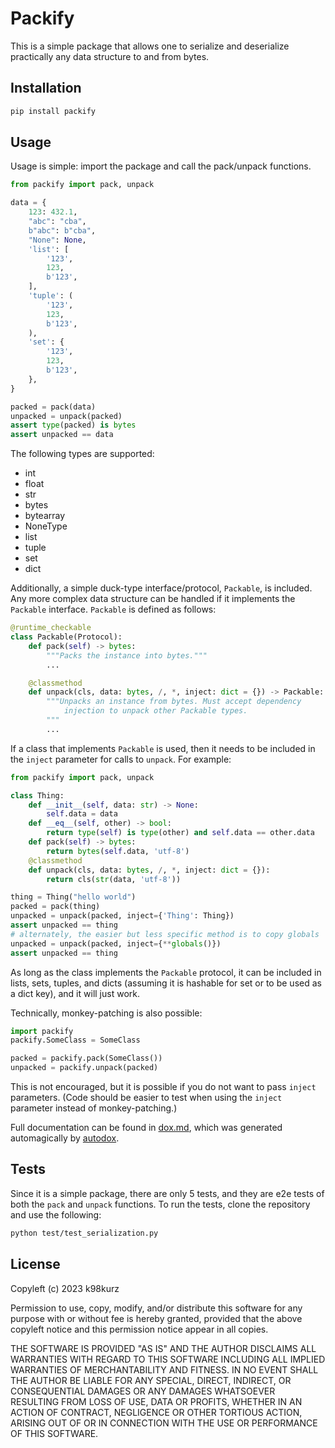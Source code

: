 # Packify

This is a simple package that allows one to serialize and deserialize
practically any data structure to and from bytes.

## Installation

```bash
pip install packify
```

## Usage

Usage is simple: import the package and call the pack/unpack functions.

```python
from packify import pack, unpack

data = {
    123: 432.1,
    "abc": "cba",
    b"abc": b"cba",
    "None": None,
    'list': [
        '123',
        123,
        b'123',
    ],
    'tuple': (
        '123',
        123,
        b'123',
    ),
    'set': {
        '123',
        123,
        b'123',
    },
}

packed = pack(data)
unpacked = unpack(packed)
assert type(packed) is bytes
assert unpacked == data
```

The following types are supported:

- int
- float
- str
- bytes
- bytearray
- NoneType
- list
- tuple
- set
- dict

Additionally, a simple duck-type interface/protocol, `Packable`, is included.
Any more complex data structure can be handled if it implements the `Packable`
interface. `Packable` is defined as follows:

```python
@runtime_checkable
class Packable(Protocol):
    def pack(self) -> bytes:
        """Packs the instance into bytes."""
        ...

    @classmethod
    def unpack(cls, data: bytes, /, *, inject: dict = {}) -> Packable:
        """Unpacks an instance from bytes. Must accept dependency
            injection to unpack other Packable types.
        """
        ...
```

If a class that implements `Packable` is used, then it needs to be included in
the `inject` parameter for calls to `unpack`. For example:

```python
from packify import pack, unpack

class Thing:
    def __init__(self, data: str) -> None:
        self.data = data
    def __eq__(self, other) -> bool:
        return type(self) is type(other) and self.data == other.data
    def pack(self) -> bytes:
        return bytes(self.data, 'utf-8')
    @classmethod
    def unpack(cls, data: bytes, /, *, inject: dict = {}):
        return cls(str(data, 'utf-8'))

thing = Thing("hello world")
packed = pack(thing)
unpacked = unpack(packed, inject={'Thing': Thing})
assert unpacked == thing
# alternately, the easier but less specific method is to copy globals
unpacked = unpack(packed, inject={**globals()})
assert unpacked == thing
```

As long as the class implements the `Packable` protocol, it can be included in
lists, sets, tuples, and dicts (assuming it is hashable for set or to be used as
a dict key), and it will just work.

Technically, monkey-patching is also possible:

```python
import packify
packify.SomeClass = SomeClass

packed = packify.pack(SomeClass())
unpacked = packify.unpack(packed)
```

This is not encouraged, but it is possible if you do not want to pass `inject`
parameters. (Code should be easier to test when using the `inject` parameter
instead of monkey-patching.)

Full documentation can be found in
[dox.md](https://github.com/k98kurz/packify/blob/master/dox.md), which was
generated automagically by [autodox](https://pypi.org/project/autodox).

## Tests

Since it is a simple package, there are only 5 tests, and they are e2e tests of
both the `pack` and `unpack` functions. To run the tests, clone the repository
and use the following:

```bash
python test/test_serialization.py
```

## License

Copyleft (c) 2023 k98kurz

Permission to use, copy, modify, and/or distribute this software
for any purpose with or without fee is hereby granted, provided
that the above copyleft notice and this permission notice appear in
all copies.

THE SOFTWARE IS PROVIDED "AS IS" AND THE AUTHOR DISCLAIMS ALL
WARRANTIES WITH REGARD TO THIS SOFTWARE INCLUDING ALL IMPLIED
WARRANTIES OF MERCHANTABILITY AND FITNESS. IN NO EVENT SHALL THE
AUTHOR BE LIABLE FOR ANY SPECIAL, DIRECT, INDIRECT, OR
CONSEQUENTIAL DAMAGES OR ANY DAMAGES WHATSOEVER RESULTING FROM LOSS
OF USE, DATA OR PROFITS, WHETHER IN AN ACTION OF CONTRACT,
NEGLIGENCE OR OTHER TORTIOUS ACTION, ARISING OUT OF OR IN
CONNECTION WITH THE USE OR PERFORMANCE OF THIS SOFTWARE.
